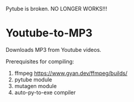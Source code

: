 Pytube is broken. NO LONGER WORKS!!!

# Youtube-to-MP3
Downloads MP3 from Youtube videos.

Prerequisites for compiling:
  1. ffmpeg https://www.gyan.dev/ffmpeg/builds/
  2. pytube module
  3. mutagen module
  4. auto-py-to-exe compiler

